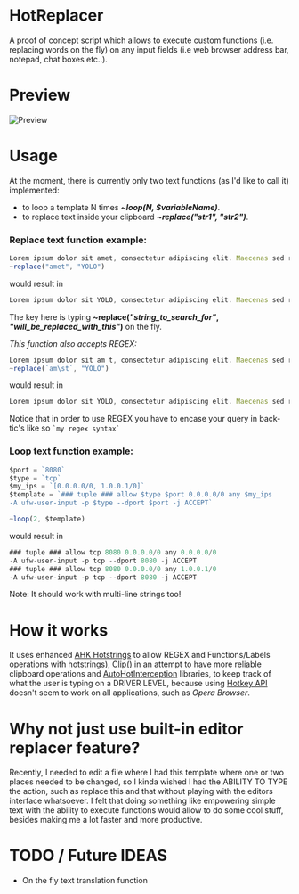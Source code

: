 # HotReplacer

A proof of concept script which allows to execute custom functions (i.e. replacing words on the fly) on any input fields (i.e web browser address bar, notepad, chat boxes etc..).

# Preview

![Preview](https://giant.gfycat.com/VainAbandonedHornshark.gif)

# Usage

At the moment, there is currently only two text functions (as I'd like to call it) implemented:
- to loop a template N times ***~loop(N, $variableName)***.
- to replace text inside your clipboard ***~replace("str1", "str2")***.

### Replace text function example:
```js
Lorem ipsum dolor sit amet, consectetur adipiscing elit. Maecenas sed risus pretium, feugiat nulla sit amet.
~replace("amet", "YOLO")
```
would result in
```js
Lorem ipsum dolor sit YOLO, consectetur adipiscing elit. Maecenas sed risus pretium, feugiat nulla sit YOLO.
```

The key here is typing **~replace(*"string_to_search_for"*, *"will_be_replaced_with_this"*)** on the fly.

*This function also accepts REGEX:*
```js
Lorem ipsum dolor sit am t, consectetur adipiscing elit. Maecenas sed risus pretium, feugiat nulla sit am t.
~replace(`am\st`, "YOLO")
```
would result in
```js
Lorem ipsum dolor sit YOLO, consectetur adipiscing elit. Maecenas sed risus pretium, feugiat nulla sit YOLO.
```
Notice that in order to use REGEX you have to encase your query in back-tic's like so ``` `my regex syntax` ```

### Loop text function example:
```js
$port = `8080`
$type = `tcp`
$my_ips = `[0.0.0.0/0, 1.0.0.1/0]`
$template = `### tuple ### allow $type $port 0.0.0.0/0 any $my_ips
-A ufw-user-input -p $type --dport $port -j ACCEPT`

~loop(2, $template)
```
would result in
```js
### tuple ### allow tcp 8080 0.0.0.0/0 any 0.0.0.0/0
-A ufw-user-input -p tcp --dport 8080 -j ACCEPT
### tuple ### allow tcp 8080 0.0.0.0/0 any 1.0.0.1/0
-A ufw-user-input -p tcp --dport 8080 -j ACCEPT
```

Note: It should work with multi-line strings too!

# How it works

It uses enhanced [AHK Hotstrings](https://github.com/menixator/hotstring) to allow REGEX and Functions/Labels operations with hotstrings), [Clip()](https://github.com/berban/Clip) in an attempt to have more reliable clipboard operations and [AutoHotInterception](https://github.com/evilC/AutoHotInterception) libraries, to keep track of what the user is typing on a DRIVER LEVEL, because using [Hotkey API](https://www.autohotkey.com/docs/commands/Hotkey.htm) doesn't seem to work on all applications, such as *Opera Browser*.

# Why not just use built-in editor replacer feature?

Recently, I needed to edit a file where I had this template where one or two places needed to be changed, so I kinda wished I had the ABILITY TO TYPE the action, such as replace this and that without playing with the editors interface whatsoever. I felt that doing something like empowering simple text with the ability to execute functions would allow to do some cool stuff, besides making me a lot faster and more productive.

# TODO / Future IDEAS

- On the fly text translation function